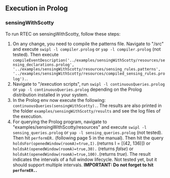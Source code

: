 ## Execution in Prolog

### sensingWithScotty

To run RTEC on sensingWithScotty, follow these steps: 

1. On any change, you need to compile the patterns file. Navigate to "/src" and execute ```swipl -l compiler.prolog``` or ```yap -l compiler.prolog``` (not tested). Then execute ```compileEventDescription('../examples/sensingWithScotty/resources/sensing_declarations.prolog', '../examples/sensingWithScotty/resources/sensing_rules.patterns', '../examples/sensingWithScotty/resources/compiled_sensing_rules.prolog').```.
2. Navigate to "/execution scripts", run ``` swipl -l continuousQueries.prolog ```  or ``` yap -l continuousQueries.prolog ``` depending on the Prolog distribution installed in your system.
3. In the Prolog env now execute the following: ``` continuousQueries(sensingWithScotty). ```. The results are also printed in the folder ```examples/sensingWithScotty/results``` and see the log files of the execution.
4. For querying the Prolog program, navigate to "examples/sensingWithScotty/resources" and execute ```swipl -l sensing_queries.prolog``` or ```yap -l sensing_queries.prolog``` (not tested). Then hit ```performER.``` (following page 5 in the manual). Then hit the query ```holdsFor(openedWindow(roomA)=true,I).```(returns I = [(42, 136)]) or ```holdsAt(openedWindow(roomA)=true,30).``` (returns *false*) or ```holdsAt(openedWindow(roomA)=true,100).```(returns *true*). The result indicates the intervals of a full window lifecycle. Not tested yet, but it should support multiple intervals. **IMPORTANT: Do not forget to hit ```performER.```.**